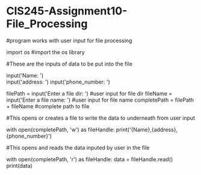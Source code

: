 # CIS245-Assignment10-File_Processing
 
#program works with user input for file processing

import os #import the os library

#These are the inputs of data to be put into the file

input('Name: ')  
input('address: ')
input('phone_number: ')

filePath = input('Enter a file dir: ')  #user input for file dir
fileName = input('Enter a file name: ') #user input for file name
completePath = filePath + fileName  #complete path to file

#This opens or creates a file to write the data to underneath from user input

with open(completePath, 'w') as fileHandle:
	print('{Name},{address},{phone_number}')

#This opens and reads the data inputed by user in the file

with open(completePath, 'r') as fileHandle:
	data = fileHandle.read()
	print(data)
